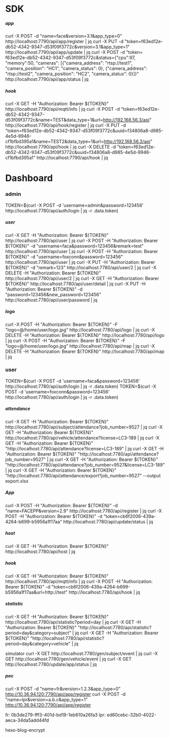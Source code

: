 # SDK
##### app
curl -X POST -d "name=face&version=3.1&app_type=0" http://localhost:7790/api/app/register | jq
curl -X PUT -d "token=f63ed12e-db52-4342-9347-d53f09f3772c&version=3.1&app_type=1" http://localhost:7790/api/app/update | jq
curl -X POST -d "token=	f63ed12e-db52-4342-9347-d53f09f3772c&status={\"cpu\":97, \"memory\":50, \"cameras\": [{\"camera_address\": \"rtsp://test1\", \"camera_position\": \"HC1\", \"camera_status\": 0}, {\"camera_address\": \"rtsp://test2\", \"camera_position\": \"HC2\", \"camera_status\": 0}]}" http://localhost:7790/api/app/status | jq

##### hook
curl -X GET -H "Authorization: Bearer ${TOKEN}" http://localhost:7790/api/mqtt/info | jq
curl -X POST -d "token=f63ed12e-db52-4342-9347-d53f09f3772c&name=TEST&data_type=1&url=http://192.168.56.3/api" http://localhost:7790/api/hook/register | jq
curl -X PUT -d "token=f63ed12e-db52-4342-9347-d53f09f3772c&uuid=f34806a8-d985-4e5d-9946-cf1bfbd395a1&name=TEST2&data_type=1&url=http://192.168.56.3/api" http://localhost:7790/api/hook | jq
curl -X DELETE -d "token=f63ed12e-db52-4342-9347-d53f09f3772c&uuid=f34806a8-d985-4e5d-9946-cf1bfbd395a1" http://localhost:7790/api/hook | jq

# Dashboard
### admin
TOKEN=$(curl -X POST -d 'username=admin&password=123456' http://localhost:7780/api/auth/login | jq -r .data.token)

##### user
curl -X GET -H "Authorization: Bearer ${TOKEN}" http://localhost:7780/api/user | jq
curl -X POST -H "Authorization: Bearer ${TOKEN}" -d "username=faca&password=123456&remark=test" http://localhost:7780/api/user | jq
curl -X POST -H "Authorization: Bearer ${TOKEN}" -d "username=foxconn&password=123456" http://localhost:7780/api/user | jq
curl -X PUT -H "Authorization: Bearer ${TOKEN}" -d "remark=123" http://localhost:7780/api/user/2 | jq
curl -X DELETE -H "Authorization: Bearer ${TOKEN}" http://localhost:7780/api/user/2 | jq
curl -X GET -H "Authorization: Bearer ${TOKEN}" http://localhost:7780/api/user/detail | jq
curl -X PUT -H "Authorization: Bearer ${TOKEN}" -d "password=123456&new_password=123456" http://localhost:7780/api/user/password | jq

##### logo
curl -X POST -H "Authorization: Bearer ${TOKEN}" -F "logo=@/home/user/logo.jpg" http://localhost:7780/api/logo | jq
curl -X DELETE -H "Authorization: Bearer ${TOKEN}" http://localhost:7780/api/logo | jq
curl -X POST -H "Authorization: Bearer ${TOKEN}" -F "logo=@/home/user/logo.jpg" http://localhost:7780/api/map | jq
curl -X DELETE -H "Authorization: Bearer ${TOKEN}" http://localhost:7780/api/map | jq

### user
TOKEN=$(curl -X POST -d 'username=faca&password=123456' http://localhost:7780/api/auth/login | jq -r .data.token)
TOKEN=$(curl -X POST -d 'username=foxconn&password=123456' http://localhost:7780/api/auth/login | jq -r .data.token)

##### attendance
curl -X GET -H "Authorization: Bearer ${TOKEN}" http://localhost:7780/api/subject/attendance?job_number=9527 | jq
curl -X GET -H "Authorization: Bearer ${TOKEN}" http://localhost:7780/api/vehicle/attendance?license=LC3-189 | jq
curl -X GET -H "Authorization: Bearer ${TOKEN}" "http://localhost:7780/api/attendance?license=LC3-189" | jq
curl -X GET -H "Authorization: Bearer ${TOKEN}" "http://localhost:7780/api/attendance?job_number=9527" | jq
curl -X GET -H "Authorization: Bearer ${TOKEN}" "http://localhost:7780/api/attendance?job_number=9527&license=LC3-189" | jq
curl -X GET -H "Authorization: Bearer ${TOKEN}" "http://localhost:7780/api/attendance/export?job_number=9527" --output export.xlsx

##### App
curl -X POST -H "Authorization: Bearer ${TOKEN}" -d "name=FACEPP&version=2.9" http://localhost:7780/api/register | jq
curl -X POST -H "Authorization: Bearer ${TOKEN}" -d "token=cb6f2006-439a-4264-b699-b5956a1f17aa" http://localhost:7780/api/update/status | jq

##### host
curl -X GET -H "Authorization: Bearer ${TOKEN}" http://localhost:7780/api/host | jq

##### hook
curl -X GET -H "Authorization: Bearer ${TOKEN}" http://localhost:7780/api/mqtt/info | jq
curl -X POST -H "Authorization: Bearer ${TOKEN}" -d "token=cb6f2006-439a-4264-b699-b5956a1f17aa&url=http://test" http://localhost:7780/api/hook | jq

##### statistic
curl -X GET -H "Authorization: Bearer ${TOKEN}" http://localhost:7780/api/statistic?period=day | jq
curl -X GET -H "Authorization: Bearer ${TOKEN}" "http://localhost:7780/api/statistic?period=day&category=subject" | jq
curl -X GET -H "Authorization: Bearer ${TOKEN}" "http://localhost:7780/api/statistic?period=day&category=vehicle" | jq

simulator
curl -X GET http://localhost:7780/gen/subject/event | jq
curl -X GET http://localhost:7780/gen/vehicle/event | jq
curl -X GET http://localhost:7780/update/app/status | jq


##### poc
curl -X POST -d "name=fr&version=1.2.3&app_type=0" http://10.36.94.120:7790/api/app/register
curl -X POST -d "name=lpr&version=a.b.c&app_type=1" http://10.36.94.120:7790/api/app/register

fr: 0b3de279-fff3-401d-bd19-1eb610a26fa3
lpr: ed60cebc-32b0-4022-aeca-34da5add44fd


hexo-blog-encrypt
